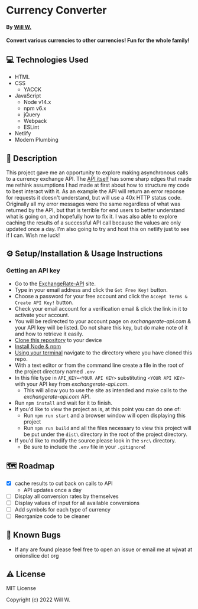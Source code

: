 # Currency Converter

#### By [Will W.](https://wjwat.com/)

#### Convert various currencies to other currencies! Fun for the whole family!

## :computer: Technologies Used

* HTML
* CSS
  - YACCK
* JavaScript
  - Node v14.x
  - npm v6.x
  - jQuery
  - Webpack
  - ESLint
* Netlify
* Modern Plumbing

## :memo: Description

This project gave me an opportunity to explore making asynchronous calls to a
currency exchange API. The [API
itself](https://www.exchangerate-api.com/docs/standard-requests) has some sharp
edges that made me rethink assumptions I had made at first about how to
structure my code to best interact with it. As an example the API will return an
error reponse for requests it doesn't understand, but will use a 40x HTTP status
code. Originally all my error messages were the same regardless of what was
returned by the API, but that is terrible for end users to better understand
what is going on, and hopefully how to fix it. I was also able to explore
caching the results of a successful API call because the values are only updated
once a day. I'm also going to try and host this on netlify just to see if I can.
Wish me luck!

## :gear: Setup/Installation & Usage Instructions

### Getting an API key

- Go to the [ExchangeRate-API](https://www.exchangerate-api.com/) site.
- Type in your email address and click the `Get Free Key!` button.
- Choose a password for your free account and click the `Accept Terms & Create
  API Key!` button.
- Check your email account for a verification email & click the link in it to
  activate your account.
- You will be redirected to your account page on _exchangerate-api.com_ & your
  API key will be listed. Do not share this key, but do make note of it and how
  to retrieve it easily.
- [Clone this
  repository](https://docs.github.com/en/repositories/creating-and-managing-repositories/cloning-a-repository)
  to your device
- [Install Node &
  npm](https://docs.npmjs.com/downloading-and-installing-node-js-and-npm)
- [Using your
  terminal](https://www.freecodecamp.org/news/how-you-can-be-more-productive-right-now-using-bash-29a976fb1ab4/)
  navigate to the directory where you have cloned this repo.
- With a text editor or from the command line create a file in the root of the
  project directory named `.env`
- In this file type in `API_KEY=<YOUR API KEY>` substituting `<YOUR API KEY>`
  with your API key from _exchangerate-api.com_.
  - This will allow you to use the site as intended and make calls to the
    _exchangerate-api.com_ API.
- Run `npm install` and wait for it to finish.
- If you'd like to view the project as is, at this point you can do one of:
  - Run `npm run start` and a browser window will open displaying this project
  - Run `npm run build` and all the files necessary to view this project will be
    put under the `dist\` directory in the root of the project directory.
- If you'd like to modify the source please look in the `src\` directory.
  - Be sure to include the `.env` file in your `.gitignore`!

## :world_map: Roadmap

* [X] cache results to cut back on calls to API
  - API updates once a day
* [ ] Display all conversion rates by themselves
* [ ] Display values of input for all available conversions
* [ ] Add symbols for each type of currency
* [ ] Reorganize code to be cleaner

## :lady_beetle: Known Bugs

* If any are found please feel free to open an issue or email me at wjwat at
  onionslice dot org

## :warning: License

MIT License

Copyright (c) 2022 Will W.

